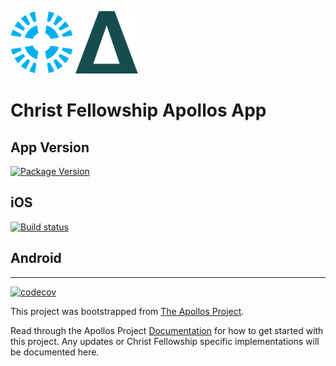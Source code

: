 [![alt Christ Fellowship Church](./doc-images/cf-icon.png)](https://christfellowship.church) [![alt The Apollos Project](./doc-images/apollos-icon.png)](https://apollosapp.io)
# Christ Fellowship Apollos App

## App Version
[![Package Version](https://img.shields.io/github/package-json/v/christfellowshipchurch/apollos-app.svg)](https://github.com/christfellowshipchurch/apollos-app)

## iOS
[![Build status](https://build.appcenter.ms/v0.1/apps/946ec29f-74c8-4263-9bd0-f7046d115220/branches/master/badge)](https://appcenter.ms)

## Android

-----
[![codecov](https://codecov.io/gh/ApollosProject/apollos-prototype/branch/master/graph/badge.svg)](https://codecov.io/gh/ApollosProject/apollos-prototype)

This project was bootstrapped from [The Apollos Project](https://apollosapp.io/).

Read through the Apollos Project [Documentation](https://apollosapp.io/docs/install) for how to get started with this project. Any updates or Christ Fellowship specific implementations will be documented here.